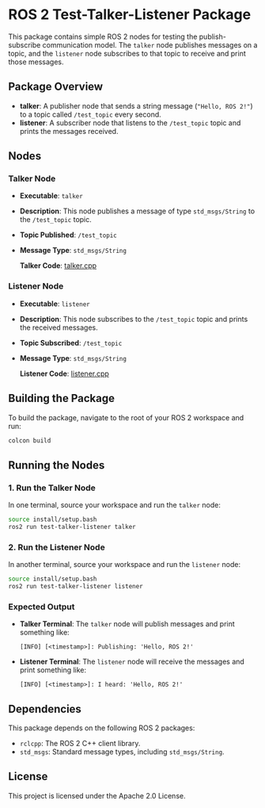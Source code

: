 
# ROS 2 Test-Talker-Listener Package

This package contains simple ROS 2 nodes for testing the publish-subscribe communication model. The `talker` node publishes messages on a topic, and the `listener` node subscribes to that topic to receive and print those messages.

## Package Overview

- **talker**: A publisher node that sends a string message (`"Hello, ROS 2!"`) to a topic called `/test_topic` every second.
- **listener**: A subscriber node that listens to the `/test_topic` topic and prints the messages received.

## Nodes

### Talker Node

- **Executable**: `talker`
- **Description**: This node publishes a message of type `std_msgs/String` to the `/test_topic` topic.
- **Topic Published**: `/test_topic`
- **Message Type**: `std_msgs/String`
  
  **Talker Code**: [talker.cpp](src/talker.cpp)

### Listener Node

- **Executable**: `listener`
- **Description**: This node subscribes to the `/test_topic` topic and prints the received messages.
- **Topic Subscribed**: `/test_topic`
- **Message Type**: `std_msgs/String`
  
  **Listener Code**: [listener.cpp](src/listener.cpp)

## Building the Package

To build the package, navigate to the root of your ROS 2 workspace and run:

```bash
colcon build
```

## Running the Nodes

### 1. Run the Talker Node

In one terminal, source your workspace and run the `talker` node:

```bash
source install/setup.bash
ros2 run test-talker-listener talker
```

### 2. Run the Listener Node

In another terminal, source your workspace and run the `listener` node:

```bash
source install/setup.bash
ros2 run test-talker-listener listener
```

### Expected Output

- **Talker Terminal**: The `talker` node will publish messages and print something like:

  ```
  [INFO] [<timestamp>]: Publishing: 'Hello, ROS 2!'
  ```

- **Listener Terminal**: The `listener` node will receive the messages and print something like:

  ```
  [INFO] [<timestamp>]: I heard: 'Hello, ROS 2!'
  ```

## Dependencies

This package depends on the following ROS 2 packages:
- `rclcpp`: The ROS 2 C++ client library.
- `std_msgs`: Standard message types, including `std_msgs/String`.

## License

This project is licensed under the Apache 2.0 License.

